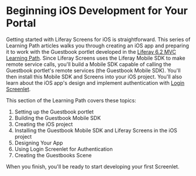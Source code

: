 # Beginning iOS Development for Your Portal [](id=beginning-ios-development-for-your-portal)

Getting started with Liferay Screens for iOS is straightforward. This series of 
Learning Path articles walks you through creating an iOS app and preparing it to 
work with the Guestbook portlet developed in the 
[Liferay 6.2 MVC Learning Path](/develop/tutorials/-/knowledge_base/6-2/writing-a-liferay-mvc-application). 
Since Liferay Screens uses the Liferay Mobile SDK to make remote service calls, 
you'll build a Mobile SDK capable of calling the Guestbook portlet's remote 
services (the Guestbook Mobile SDK). You'll then install this Mobile SDK and 
Screens into your iOS project. You'll also learn about the iOS app's design and 
implement authentication with 
[Login Screenlet](/develop/reference/-/knowledge_base/6-2/loginscreenlet-for-ios). 

This section of the Learning Path covers these topics: 

1.  Setting up the Guestbook portlet
2.  Building the Guestbook Mobile SDK
3.  Creating the iOS project
4.  Installing the Guestbook Mobile SDK and Liferay Screens in the iOS project 
5.  Designing Your App
6.  Using Login Screenlet for Authentication
7.  Creating the Guestbooks Scene

When you finish, you'll be ready to start developing your first Screenlet. 

